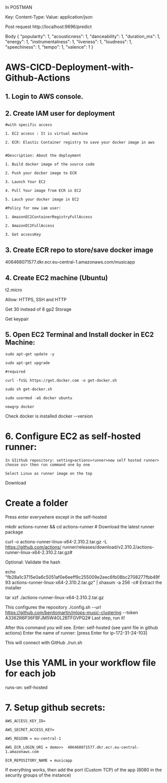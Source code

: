 In POSTMAN

Key: Content-Type: 
Value: application/json

Post request
http://localhost:9696/predict

Body
{
    "popularity": 1,
    "acousticness": 1,
    "danceability": 1,
    "duration_ms": 1,
    "energy": 1,
    "instrumentalness": 1,
    "liveness": 1,
    "loudness": 1,
    "speechiness": 1,
    "tempo": 1,
    "valence": 1
}







# AWS-CICD-Deployment-with-Github-Actions

## 1. Login to AWS console.

## 2. Create IAM user for deployment

	#with specific access

	1. EC2 access : It is virtual machine

	2. ECR: Elastic Container registry to save your docker image in aws


	#Description: About the deployment

	1. Build docker image of the source code

	2. Push your docker image to ECR

	3. Launch Your EC2 

	4. Pull Your image from ECR in EC2

	5. Lauch your docker image in EC2

	#Policy for new iam user:

	1. AmazonEC2ContainerRegistryFullAccess

	2. AmazonEC2FullAccess

    3. Get accessKey



## 3. Create ECR repo to store/save docker image
406468071577.dkr.ecr.eu-central-1.amazonaws.com/musicapp

## 4. Create EC2 machine (Ubuntu) 
t2.micro

Allow: HTTPS, SSH and HTTP

Get 30 instead of 8 gp2 Storage

Get keypair

## 5. Open EC2 Terminal and Install docker in EC2 Machine:
	
	

	sudo apt-get update -y

	sudo apt-get upgrade
	
	#required

	curl -fsSL https://get.docker.com -o get-docker.sh

	sudo sh get-docker.sh

	sudo usermod -aG docker ubuntu

	newgrp docker

Check docker is installed
    docker --version

# 6. Configure EC2 as self-hosted runner:
    In GIithub repository: setting>actions>runner>new self hosted runner> choose os> then run command one by one

    Select Linux as runner image on the top

Download
# Create a folder

Press enter everywhere except in the self-hosted

mkdir actions-runner && cd actions-runner  # Download the latest runner package

curl -o actions-runner-linux-x64-2.310.2.tar.gz -L https://github.com/actions/
runner/releases/download/v2.310.2/actions-runner-linux-x64-2.310.2.tar.gz# 

Optional: Validate the hash

echo "fb28a1c3715e0a6c5051af0e6eeff9c255009e2eec6fb08bc2708277fbb49f93  actions-runner-linux-x64-2.310.2.tar.gz" | shasum -a 256 -c# Extract the installer

tar xzf ./actions-runner-linux-x64-2.310.2.tar.gz

This configures the repository
./config.sh --url https://github.com/benitomartin/mlops-music-clustering --token A3362R6P36FBFJM5W4OL2BTFGVPQ2# Last step, run it!

After this command you will see. Enter: self-hosted (see yaml file in github actions)
Enter the name of runner: [press Enter for ip-172-31-24-103]

This will connect with GitHub
./run.sh





# Use this YAML in your workflow file for each job
runs-on: self-hosted


# 7. Setup github secrets:

    AWS_ACCESS_KEY_ID=

    AWS_SECRET_ACCESS_KEY=

    AWS_REGION = eu-central-1

    AWS_ECR_LOGIN_URI = demo>>  406468071577.dkr.ecr.eu-central-1.amazonaws.com

    ECR_REPOSITORY_NAME = musicapp



If everything works, then add the port (Custom TCP) of the app (8080 in the security groups of the instance)